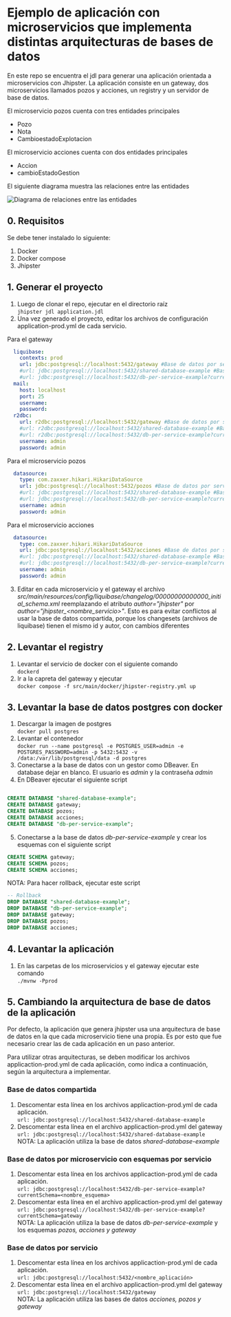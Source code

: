 # Ejemplo de aplicación con microservicios que implementa distintas arquitecturas de bases de datos

En este repo se encuentra el jdl para generar una aplicación orientada a microservicios con Jhipster.
La aplicación consiste en un gateway, dos microservicios llamados pozos y acciones, un registry y un servidor de base de datos.

El microservicio pozos cuenta con tres entidades principales
* Pozo
* Nota
* CambioestadoExplotacion

El microservicio acciones cuenta con dos entidades principales
* Accion
* cambioEstadoGestion

El siguiente diagrama muestra las relaciones entre las entidades


![Diagrama de relaciones entre las entidades](https://raw.githubusercontent.com/mari967/jhipster-microservicio-bd-imp/main/application.png)

## 0. Requisitos
Se debe tener instalado lo siguiente:
1. Docker
2. Docker compose
3. Jhipster

## 1. Generar el proyecto
1. Luego de clonar el repo, ejecutar en el directorio raíz\
`jhipster jdl application.jdl`
2. Una vez generado el proyecto, editar los archivos de configuración application-prod.yml de cada servicio.

Para el gateway
```yml
  liquibase:
    contexts: prod
    url: jdbc:postgresql://localhost:5432/gateway #Base de datos por servicio
    #url: jdbc:postgresql://localhost:5432/shared-database-example #Base de datos compartida
    #url: jdbc:postgresql://localhost:5432/db-per-service-example?currentSchema=gateway #Base de datos por servicio. Esquemas diferentes
  mail:
    host: localhost
    port: 25
    username:
    password:
  r2dbc:
    url: r2dbc:postgresql://localhost:5432/gateway #Base de datos por servicio
    #url: r2dbc:postgresql://localhost:5432/shared-database-example #Base de datos compartida
    #url: r2dbc:postgresql://localhost:5432/db-per-service-example?currentSchema=gateway #Base de datos por servicio. Esquemas diferentes
    username: admin
    password: admin
```

Para el microservicio pozos
```yml
  datasource:
    type: com.zaxxer.hikari.HikariDataSource
    url: jdbc:postgresql://localhost:5432/pozos #Base de datos por servicio
    #url: jdbc:postgresql://localhost:5432/shared-database-example #Base de datos compartida
    #url: jdbc:postgresql://localhost:5432/db-per-service-example?currentSchema=pozos #Base de datos por servicio. Esquemas diferentes
    username: admin
    password: admin
```

Para el microservicio acciones
```yml
  datasource:
    type: com.zaxxer.hikari.HikariDataSource
    url: jdbc:postgresql://localhost:5432/acciones #Base de datos por servicio #Base de datos por servicio
    #url: jdbc:postgresql://localhost:5432/shared-database-example #Base de datos compartida    
    #url: jdbc:postgresql://localhost:5432/db-per-service-example?currentSchema=acciones #Base de datos por servicio. Esquemas diferentes
    username: admin
    password: admin
```
3. Editar en cada microservicio y el gateway el archivo *src/main/resources/config/liquibase/changelog/00000000000000_initial_schema.xml* reemplazando el atributo *author="jhipster"* por *author="jhipster_<nombre_servicio>"*. Esto es para evitar conflictos al usar la base de datos compartida, porque los changesets (archivos de liquibase) tienen el mismo id y autor, con cambios diferentes

## 2. Levantar el registry
1. Levantar el servicio de docker con el siguiente comando \
`dockerd`
2. Ir a la capreta del gateway y ejecutar\
`docker compose -f src/main/docker/jhipster-registry.yml up`


## 3. Levantar la base de datos postgres con docker
1. Descargar la imagen de postgres\
`docker pull postgres`
2. Levantar el contenedor\
`docker run --name postgresql -e POSTGRES_USER=admin -e POSTGRES_PASSWORD=admin -p 5432:5432 -v /data:/var/lib/postgresql/data -d postgres`
3. Conectarse a la base de datos con un gestor como DBeaver. En database dejar en blanco. El usuario es *admin* y la contraseña *admin*
4. En DBeaver ejecutar el siguiente script
```sql

CREATE DATABASE "shared-database-example";
CREATE DATABASE gateway;
CREATE DATABASE pozos;
CREATE DATABASE acciones;
CREATE DATABASE "db-per-service-example";

```

5. Conectarse a la base de datos *db-per-service-example* y crear los esquemas con el siguiente script
```sql
CREATE SCHEMA gateway;
CREATE SCHEMA pozos;
CREATE SCHEMA acciones;
```
NOTA: Para hacer rollback, ejecutar este script
```sql
-- Rollback
DROP DATABASE "shared-database-example";
DROP DATABASE "db-per-service-example";
DROP DATABASE gateway;
DROP DATABASE pozos;
DROP DATABASE acciones;
```

## 4. Levantar la aplicación
1. En las carpetas de los microservicios y el gateway ejecutar este comando\
`./mvnw -Pprod`
## 5. Cambiando la arquitectura de base de datos de la aplicación
Por defecto, la aplicación que genera jhipster usa una arquitectura de base de datos en la que cada microservicio tiene una propia. Es por esto que fue necesario crear las de cada aplicación en un paso anterior.

Para utilizar otras arquitecturas, se deben modificar los archivos applicaction-prod.yml de cada aplicación, como indica a continuación, según la arquitectura a implementar. 

### Base de datos compartida

1. Descomentar esta línea en los archivos applicaction-prod.yml de cada aplicación.\
`url: jdbc:postgresql://localhost:5432/shared-database-example`
3. Descomentar esta línea en el archivo applicaction-prod.yml del gateway\
`url: jdbc:postgresql://localhost:5432/shared-database-example `\
NOTA: La aplicación utiliza la base de datos *shared-database-example*

### Base de datos por microservicio con esquemas por servicio
1. Descomentar esta línea en los archivos applicaction-prod.yml de cada aplicación.\
`url: jdbc:postgresql://localhost:5432/db-per-service-example?currentSchema=<nombre_esquema>`
2. Descomentar esta línea en el archivo applicaction-prod.yml del gateway\
`url: jdbc:postgresql://localhost:5432/db-per-service-example?currentSchema=gateway `\
NOTA: La aplicación utiliza la base de datos *db-per-service-example* y los esquemas *pozos, acciones y gateway*

### Base de datos por servicio

1. Descomentar esta línea en los archivos applicaction-prod.yml de cada aplicación.\
`url: jdbc:postgresql://localhost:5432/<nombre_aplicación>`
2. Descomentar esta línea en el archivo applicaction-prod.yml del gateway\
`url: jdbc:postgresql://localhost:5432/gateway `\
NOTA: La aplicación utiliza las bases de datos *acciones, pozos y gateway*
